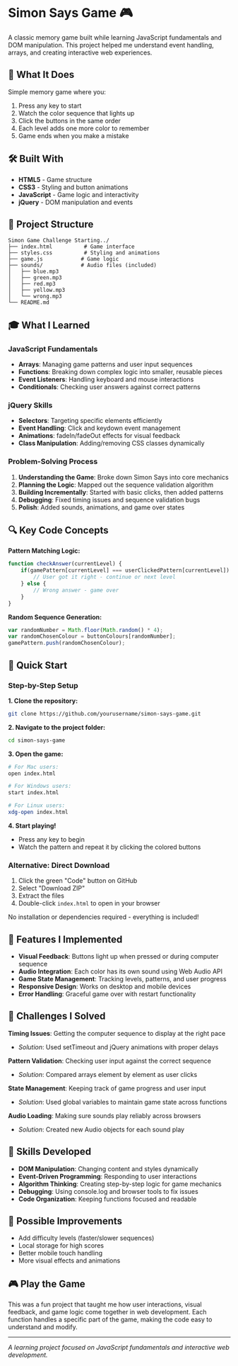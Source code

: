 # Simon Says Game 🎮

A classic memory game built while learning JavaScript fundamentals and DOM manipulation. This project helped me understand event handling, arrays, and creating interactive web experiences.

## 🎯 What It Does

Simple memory game where you:
1. Press any key to start
2. Watch the color sequence that lights up
3. Click the buttons in the same order
4. Each level adds one more color to remember
5. Game ends when you make a mistake

## 🛠️ Built With

- **HTML5** - Game structure
- **CSS3** - Styling and button animations  
- **JavaScript** - Game logic and interactivity
- **jQuery** - DOM manipulation and events

## 📁 Project Structure
```
Simon Game Challenge Starting../
├── index.html          # Game interface
├── styles.css          # Styling and animations
├── game.js            # Game logic
├── sounds/            # Audio files (included)
│   ├── blue.mp3
│   ├── green.mp3
│   ├── red.mp3
│   ├── yellow.mp3
│   └── wrong.mp3
└── README.md
```

## 🎓 What I Learned

### **JavaScript Fundamentals**
- **Arrays**: Managing game patterns and user input sequences
- **Functions**: Breaking down complex logic into smaller, reusable pieces
- **Event Listeners**: Handling keyboard and mouse interactions
- **Conditionals**: Checking user answers against correct patterns

### **jQuery Skills**
- **Selectors**: Targeting specific elements efficiently
- **Event Handling**: Click and keydown event management
- **Animations**: fadeIn/fadeOut effects for visual feedback
- **Class Manipulation**: Adding/removing CSS classes dynamically

### **Problem-Solving Process**
1. **Understanding the Game**: Broke down Simon Says into core mechanics
2. **Planning the Logic**: Mapped out the sequence validation algorithm
3. **Building Incrementally**: Started with basic clicks, then added patterns
4. **Debugging**: Fixed timing issues and sequence validation bugs
5. **Polish**: Added sounds, animations, and game over states

## 🔍 Key Code Concepts

**Pattern Matching Logic:**
```javascript
function checkAnswer(currentLevel) {
    if(gamePattern[currentLevel] === userClickedPattern[currentLevel]) {
        // User got it right - continue or next level
    } else {
        // Wrong answer - game over
    }
}
```

**Random Sequence Generation:**
```javascript
var randomNumber = Math.floor(Math.random() * 4);
var randomChosenColour = buttonColours[randomNumber];
gamePattern.push(randomChosenColour);
```

## 🚀 Quick Start

### **Step-by-Step Setup**

**1. Clone the repository:**
```bash
git clone https://github.com/yourusername/simon-says-game.git
```

**2. Navigate to the project folder:**
```bash
cd simon-says-game
```

**3. Open the game:**
```bash
# For Mac users:
open index.html

# For Windows users:
start index.html

# For Linux users:
xdg-open index.html
```

**4. Start playing!**
- Press any key to begin
- Watch the pattern and repeat it by clicking the colored buttons

### **Alternative: Direct Download**
1. Click the green "Code" button on GitHub
2. Select "Download ZIP"
3. Extract the files
4. Double-click `index.html` to open in your browser

No installation or dependencies required - everything is included!

## 🎨 Features I Implemented

- **Visual Feedback**: Buttons light up when pressed or during computer sequence
- **Audio Integration**: Each color has its own sound using Web Audio API
- **Game State Management**: Tracking levels, patterns, and user progress
- **Responsive Design**: Works on desktop and mobile devices
- **Error Handling**: Graceful game over with restart functionality

## 🐛 Challenges I Solved

**Timing Issues**: Getting the computer sequence to display at the right pace
- *Solution*: Used setTimeout and jQuery animations with proper delays

**Pattern Validation**: Checking user input against the correct sequence
- *Solution*: Compared arrays element by element as user clicks

**State Management**: Keeping track of game progress and user input
- *Solution*: Used global variables to maintain game state across functions

**Audio Loading**: Making sure sounds play reliably across browsers
- *Solution*: Created new Audio objects for each sound play

## 🎯 Skills Developed

- **DOM Manipulation**: Changing content and styles dynamically
- **Event-Driven Programming**: Responding to user interactions
- **Algorithm Thinking**: Creating step-by-step logic for game mechanics
- **Debugging**: Using console.log and browser tools to fix issues
- **Code Organization**: Keeping functions focused and readable

## 🔄 Possible Improvements

- Add difficulty levels (faster/slower sequences)
- Local storage for high scores
- Better mobile touch handling
- More visual effects and animations

## 🎮 Play the Game

This was a fun project that taught me how user interactions, visual feedback, and game logic come together in web development. Each function handles a specific part of the game, making the code easy to understand and modify.

---

*A learning project focused on JavaScript fundamentals and interactive web development.*